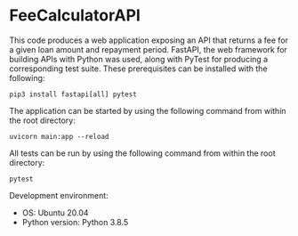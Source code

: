 # FeeCalculatorAPI

This code produces a web application exposing an API that returns a fee for a given loan amount and repayment period. FastAPI, the web framework for building APIs with Python was used, along with PyTest for producing a corresponding test suite. These prerequisites can be installed with the following: 

`pip3 install fastapi[all] pytest` 

The application can be started by using the following command from within the root directory: 

`uvicorn main:app --reload` 

All tests can be run by using the following command from within the root directory:

`pytest` 

Development environment: 
 - OS: Ubuntu 20.04 
 - Python version: Python 3.8.5 
